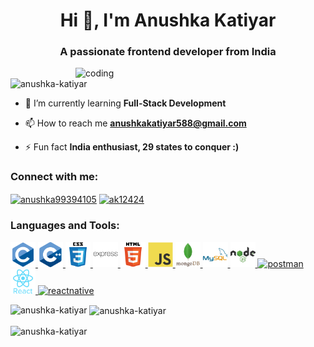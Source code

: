 <h1 align="center">Hi 👋, I'm Anushka Katiyar</h1>
<h3 align="center">A passionate frontend developer from India</h3>
<img align="right" alt="coding" width="400" src="https://tse3.mm.bing.net/th?id=OIP.5ybHSsCB7tUP7uFDPRLJmAHaFj&pid=Api&P=0&h=180">

<p align="left"> <img src="https://komarev.com/ghpvc/?username=anushka-katiyar&label=Profile%20views&color=0e75b6&style=flat" alt="anushka-katiyar" /> </p>

- 🌱 I’m currently learning **Full-Stack Development**

- 📫 How to reach me **anushkakatiyar588@gmail.com**

- ⚡ Fun fact **India enthusiast, 29 states to conquer :)**

<h3 align="left">Connect with me:</h3>
<p align="left">
<a href="https://twitter.com/anushka99394105" target="blank"><img align="center" src="https://raw.githubusercontent.com/rahuldkjain/github-profile-readme-generator/master/src/images/icons/Social/twitter.svg" alt="anushka99394105" height="30" width="40" /></a>
<a href="https://linkedin.com/in/ak12424" target="blank"><img align="center" src="https://raw.githubusercontent.com/rahuldkjain/github-profile-readme-generator/master/src/images/icons/Social/linked-in-alt.svg" alt="ak12424" height="30" width="40" /></a>
</p>

<h3 align="left">Languages and Tools:</h3>
<p align="left"> <a href="https://www.cprogramming.com/" target="_blank" rel="noreferrer"> <img src="https://raw.githubusercontent.com/devicons/devicon/master/icons/c/c-original.svg" alt="c" width="40" height="40"/> </a> <a href="https://www.w3schools.com/cpp/" target="_blank" rel="noreferrer"> <img src="https://raw.githubusercontent.com/devicons/devicon/master/icons/cplusplus/cplusplus-original.svg" alt="cplusplus" width="40" height="40"/> </a> <a href="https://www.w3schools.com/css/" target="_blank" rel="noreferrer"> <img src="https://raw.githubusercontent.com/devicons/devicon/master/icons/css3/css3-original-wordmark.svg" alt="css3" width="40" height="40"/> </a> <a href="https://expressjs.com" target="_blank" rel="noreferrer"> <img src="https://raw.githubusercontent.com/devicons/devicon/master/icons/express/express-original-wordmark.svg" alt="express" width="40" height="40"/> </a> <a href="https://www.w3.org/html/" target="_blank" rel="noreferrer"> <img src="https://raw.githubusercontent.com/devicons/devicon/master/icons/html5/html5-original-wordmark.svg" alt="html5" width="40" height="40"/> </a> <a href="https://developer.mozilla.org/en-US/docs/Web/JavaScript" target="_blank" rel="noreferrer"> <img src="https://raw.githubusercontent.com/devicons/devicon/master/icons/javascript/javascript-original.svg" alt="javascript" width="40" height="40"/> </a> <a href="https://www.mongodb.com/" target="_blank" rel="noreferrer"> <img src="https://raw.githubusercontent.com/devicons/devicon/master/icons/mongodb/mongodb-original-wordmark.svg" alt="mongodb" width="40" height="40"/> </a> <a href="https://www.mysql.com/" target="_blank" rel="noreferrer"> <img src="https://raw.githubusercontent.com/devicons/devicon/master/icons/mysql/mysql-original-wordmark.svg" alt="mysql" width="40" height="40"/> </a> <a href="https://nodejs.org" target="_blank" rel="noreferrer"> <img src="https://raw.githubusercontent.com/devicons/devicon/master/icons/nodejs/nodejs-original-wordmark.svg" alt="nodejs" width="40" height="40"/> </a> <a href="https://postman.com" target="_blank" rel="noreferrer"> <img src="https://www.vectorlogo.zone/logos/getpostman/getpostman-icon.svg" alt="postman" width="40" height="40"/> </a> <a href="https://reactjs.org/" target="_blank" rel="noreferrer"> <img src="https://raw.githubusercontent.com/devicons/devicon/master/icons/react/react-original-wordmark.svg" alt="react" width="40" height="40"/> </a> <a href="https://reactnative.dev/" target="_blank" rel="noreferrer"> <img src="https://reactnative.dev/img/header_logo.svg" alt="reactnative" width="40" height="40"/> </a> </p>

<p><img align="left" src="https://github-readme-stats.vercel.app/api/top-langs?username=anushka-katiyar&show_icons=true&locale=en&layout=compact" alt="anushka-katiyar" /></p>

<p>&nbsp;<img align="center" src="https://github-readme-stats.vercel.app/api?username=anushka-katiyar&show_icons=true&locale=en" alt="anushka-katiyar" /></p>

<p><img align="center" src="https://github-readme-streak-stats.herokuapp.com/?user=anushka-katiyar&" alt="anushka-katiyar" /></p>
